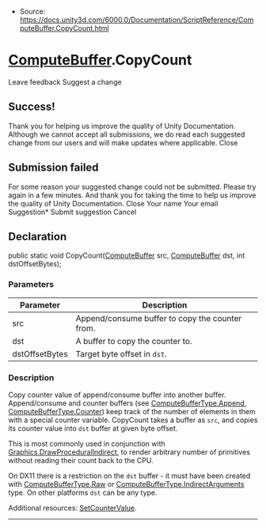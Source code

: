 * Source: https://docs.unity3d.com/6000.0/Documentation/ScriptReference/ComputeBuffer.CopyCount.html

#  [ComputeBuffer](https://docs.unity3d.com/6000.0/Documentation/ScriptReference/ComputeBuffer.html).CopyCount
Leave feedback
Suggest a change
## Success!
Thank you for helping us improve the quality of Unity Documentation. Although we cannot accept all submissions, we do read each suggested change from our users and will make updates where applicable.
Close
## Submission failed
For some reason your suggested change could not be submitted. Please <a>try again</a> in a few minutes. And thank you for taking the time to help us improve the quality of Unity Documentation.
Close
Your name Your email Suggestion* Submit suggestion
Cancel
## Declaration
public static void CopyCount([ComputeBuffer](https://docs.unity3d.com/6000.0/Documentation/ScriptReference/ComputeBuffer.html) src, [ComputeBuffer](https://docs.unity3d.com/6000.0/Documentation/ScriptReference/ComputeBuffer.html) dst, int dstOffsetBytes); 
### Parameters
Parameter | Description  
---|---  
src | Append/consume buffer to copy the counter from.  
dst | A buffer to copy the counter to.  
dstOffsetBytes | Target byte offset in `dst`.  
### Description
Copy counter value of append/consume buffer into another buffer.
Append/consume and counter buffers (see [ComputeBufferType.Append](https://docs.unity3d.com/6000.0/Documentation/ScriptReference/ComputeBufferType.Append.html), [ComputeBufferType.Counter](https://docs.unity3d.com/6000.0/Documentation/ScriptReference/ComputeBufferType.Counter.html)) keep track of the number of elements in them with a special counter variable. CopyCount takes a buffer as `src`, and copies its counter value into `dst` buffer at given byte offset.  
  
This is most commonly used in conjunction with [Graphics.DrawProceduralIndirect](https://docs.unity3d.com/6000.0/Documentation/ScriptReference/Graphics.DrawProceduralIndirect.html), to render arbitrary number of primitives without reading their count back to the CPU.  
  
On DX11 there is a restriction on the `dst` buffer - it must have been created with [ComputeBufferType.Raw](https://docs.unity3d.com/6000.0/Documentation/ScriptReference/ComputeBufferType.Raw.html) or [ComputeBufferType.IndirectArguments](https://docs.unity3d.com/6000.0/Documentation/ScriptReference/ComputeBufferType.IndirectArguments.html) type. On other platforms `dst` can be any type.  
  
Additional resources: [SetCounterValue](https://docs.unity3d.com/6000.0/Documentation/ScriptReference/ComputeBuffer.SetCounterValue.html).
* * *
